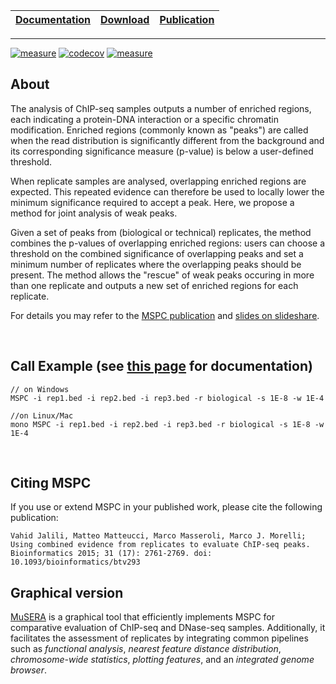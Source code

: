 | [Documentation](https://github.com/Genometric/MSPC/wiki) | [Download](https://github.com/Genometric/MSPC/releases) | [Publication](https://academic.oup.com/bioinformatics/article/31/17/2761/183989/Using-combined-evidence-from-replicates-to)
| -- |:--:| --: |
---

[![measure](https://sonarcloud.io/api/project_badges/measure?project=mspc&metric=alert_status)](https://sonarcloud.io/dashboard/index/mspc)  [![codecov](https://codecov.io/gh/Genometric/MSPC/branch/master/graph/badge.svg)](https://codecov.io/gh/Genometric/MSPC)   [![measure](https://sonarcloud.io/api/project_badges/measure?project=mspc&metric=ncloc)](https://sonarcloud.io/dashboard/index/mspc)

## About

The analysis of ChIP-seq samples outputs a number of enriched regions, each indicating a protein-DNA interaction or a specific chromatin modification. Enriched regions (commonly known as "peaks") are called when the read distribution is significantly different from the background and its corresponding significance measure (p-value) is below a user-defined threshold.

When replicate samples are analysed, overlapping enriched regions are expected. This repeated evidence can therefore be used to locally lower the minimum significance required to accept a peak. Here, we propose a method for joint analysis of weak peaks.

Given a set of peaks from (biological or technical) replicates, the method combines the p-values of overlapping enriched regions: users can choose a threshold on the combined significance of overlapping peaks and set a minimum number of replicates where the overlapping peaks should be present. The method allows the "rescue" of weak peaks occuring in more than one replicate and outputs a new set of enriched regions for each replicate. 

For details you may refer to the [MSPC publication](http://bioinformatics.oxfordjournals.org/content/31/17/2761) and  [slides on slideshare](http://www.slideshare.net/jalilivahid/mspc-50694133).

<br/>

## Call Example (see [this page](https://github.com/Genometric/MSPC/wiki) for documentation)

    // on Windows
    MSPC -i rep1.bed -i rep2.bed -i rep3.bed -r biological -s 1E-8 -w 1E-4
    
    //on Linux/Mac
    mono MSPC -i rep1.bed -i rep2.bed -i rep3.bed -r biological -s 1E-8 -w 1E-4

<br/>

## Citing MSPC
If you use or extend MSPC in your published work, please cite the following publication:

    Vahid Jalili, Matteo Matteucci, Marco Masseroli, Marco J. Morelli;
    Using combined evidence from replicates to evaluate ChIP-seq peaks.
    Bioinformatics 2015; 31 (17): 2761-2769. doi: 10.1093/bioinformatics/btv293


## Graphical version
[MuSERA](Musera.codeplex.com) is a graphical tool that efficiently implements MSPC for comparative evaluation of ChIP-seq and DNase-seq samples. Additionally, it facilitates the assessment of replicates by integrating common pipelines such as _functional analysis_, _nearest feature distance distribution_, _chromosome-wide statistics_, _plotting features_, and an _integrated genome browser_.
